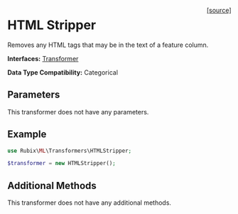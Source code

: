 <span style="float:right;"><a href="https://github.com/RubixML/RubixML/blob/master/src/Transformers/HTMLStripper.php">[source]</a></span>

# HTML Stripper
Removes any HTML tags that may be in the text of a feature column.

**Interfaces:** [Transformer](api.md#transformer)

**Data Type Compatibility:** Categorical

## Parameters
This transformer does not have any parameters.

## Example
```php
use Rubix\ML\Transformers\HTMLStripper;

$transformer = new HTMLStripper();
```

## Additional Methods
This transformer does not have any additional methods.
